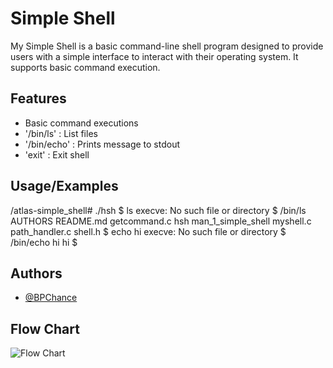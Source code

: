 
# Simple Shell

My Simple Shell is a basic command-line shell program designed to provide users with a simple interface to interact with their operating system. It supports basic command execution.


## Features

- Basic command executions
- '/bin/ls' : List files
- '/bin/echo' : Prints message to stdout
- 'exit' : Exit shell

## Usage/Examples

/atlas-simple_shell# ./hsh
$ ls
execve: No such file or directory
$ /bin/ls
AUTHORS  README.md  getcommand.c  hsh  man_1_simple_shell  myshell.c  path_handler.c  shell.h
$ echo hi
execve: No such file or directory
$ /bin/echo hi
hi
$ 

## Authors

- [@BPChance](https://github.com/BPChance)


## Flow Chart

![Flow Chart]()
